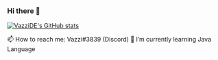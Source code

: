 ### Hi there 👋

[![VazziDE's GitHub stats](https://github-readme-stats.vercel.app/api?username=VazziDE&show_icons=true&theme=react)](https://github.com/VazziDE/)

📫 How to reach me: Vazzi#3839 (Discord)
🌱 I’m currently learning Java Language

<!--
**VazziDE/VazziDE** is a ✨ _special_ ✨ repository because its `README.md` (this file) appears on your GitHub profile.

📫 How to reach me: Vazzi#3839 (Discord)
🔭 I’m currently working on Kogle

Here are some ideas to get you started:

- 🔭 I’m currently working on ...
- 🌱 I’m currently learning ...
- 👯 I’m looking to collaborate on ...
- 🤔 I’m looking for help with ...
- 💬 Ask me about ...
- 📫 How to reach me: ...
- 😄 Pronouns: ...
- ⚡ Fun fact: ...
-->
